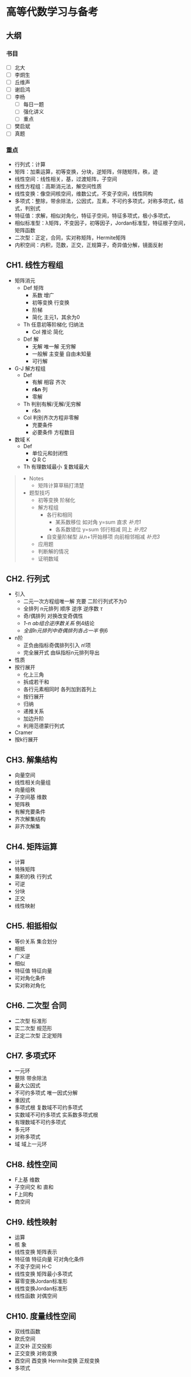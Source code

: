 # 高等代数学习与备考


<!--more-->

## 大纲

### 书目

- [ ] 北大
- [ ] 李炯生
- [ ] 丘维声
- [ ] 谢启鸿
- [ ] 李杨
    - [ ] 每日一题
    - [ ] 强化讲义
    - [ ] 重点
- [ ] 樊启斌
- [ ] 真题

### 重点

- 行列式：计算
- 矩阵：加乘运算，初等变换，分块，逆矩阵，伴随矩阵，秩，迹
- 线性空间：线性相关，基，过渡矩阵，子空间
- 线性方程组：高斯消元法，解空间性质
- 线性变换：像空间核空间，维数公式，不变子空间，线性同构
- 多项式：整除，带余除法，公因式，互素，不可约多项式，对称多项式，结式，判别式
- 特征值：求解，相似对角化，特征子空间，特征多项式，极小多项式，
- 相似标准型：λ矩阵，不变因子，初等因子，Jordan标准型，特征根子空间，矩阵函数
- 二次型：正定，合同，实对称矩阵，Hermite矩阵
- 内积空间：内积，范数，正交，正规算子，奇异值分解，镜面反射

## CH1. 线性方程组

- 矩阵消元
    - Def 矩阵
        - 系数 增广
        - 初等变换 行变换
        - 阶梯
        - 简化 主元1，其余为0
    - Th 任意初等阶梯化 归纳法
        - Col 推论 简化
    - Def 解
        - 无解 唯一解 无穷解
        - 一般解 主变量 自由未知量
        - 可行解
- G-J 解方程组
    - Def
        - 有解 相容 齐次
        - **r&n** 列
        - 零解
    - Th 判别有解/无解/无穷解
        - r&n
    - Col 判别齐次方程非零解
        - 充要条件
        - 必要条件 方程数目
- 数域 K
    - Def
        - 单位元和封闭性
        - Q R C
    - Th 有理数域最小 复数域最大

> - Notes
>     - 矩阵计算草稿打清楚
> - 题型技巧
>     - 初等变换 阶梯化
>     - 解方程组
>         - 各行和相同
>             - 某系数移位 如对角 y=sum 直求 *补充1*
>             - 各系数错位 y=sum 邻行相减 同上 *补充2*
>         - 自变量阶梯型 从n+1开始移项 向前相邻相减 *补充3*
>     - 应用题
>     - 判断解的情况
>     - 证明数域

## CH2. 行列式

- 引入
    - 二元一次方程组唯一解 充要 二阶行列式不为0
    - 全排列 n元排列 顺序 逆序 逆序数 $\tau$
    - 奇/偶排列 对换改变奇偶性
    - *1-n ab组合逆序数关系* 例4结论
    - *全部n元排列中奇偶排列各占一半* 例6
- n阶
    - 正负由指标奇偶排列引入 $n!$项
    - 完全展开式 由纵指标n元排列导出
- 性质
- 按行展开
    - 化上三角
    - 拆成若干和
    - 各行元素相同时 各列加到首列上
    - 按行展开
    - 归纳
    - 递推关系
    - 加边升阶
    - 利用范德蒙行列式
- Cramer
- 按k行展开



## CH3. 解集结构

- 向量空间
- 线性相关向量组
- 向量组秩
- 子空间基 维数
- 矩阵秩
- 有解充要条件
- 齐次解集结构
- 非齐次解集


## CH4. 矩阵运算

- 计算
- 特殊矩阵
- 乘积的秩 行列式
- 可逆
- 分块
- 正交
- 线性映射


## CH5. 相抵相似

- 等价关系 集合划分
- 相抵
- 广义逆
- 相似
- 特征值 特征向量
- 可对角化条件
- 实对称对角化


## CH6. 二次型 合同

- 二次型 标准形
- 实二次型 规范形
- 正定二次型 正定矩阵


## CH7. 多项式环

- 一元环
- 整除 带余除法
- 最大公因式
- 不可约多项式 唯一因式分解
- 重因式
- 多项式根 复数域不可约多项式
- 实数域不可约多项式 实系数多项式根
- 有理数域不可约多项式
- 多元环
- 对称多项式
- 域 域上一元环


## CH8. 线性空间

- F上基 维数
- 子空间交 和 直和
- F上同构
- 商空间


## CH9. 线性映射

- 运算
- 核 象
- 线性变换 矩阵表示
- 特征值 特征向量 可对角化条件
- 不变子空间 H-C
- 线性变换 矩阵最小多项式
- 幂零变换Jordan标准形
- 线性变换Jordan标准形
- 线性函数 对偶空间


## CH10. 度量线性空间

- 双线性函数
- 欧氏空间
- 正交补 正交投影
- 正交变换 对称变换
- 酉空间 酉变换 Hermite变换 正规变换
- 多项式


